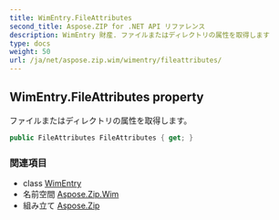 ```yaml
---
title: WimEntry.FileAttributes
second_title: Aspose.ZIP for .NET API リファレンス
description: WimEntry 財産. ファイルまたはディレクトリの属性を取得します
type: docs
weight: 50
url: /ja/net/aspose.zip.wim/wimentry/fileattributes/
---
```

## WimEntry.FileAttributes property

ファイルまたはディレクトリの属性を取得します。

```csharp
public FileAttributes FileAttributes { get; }
```

### 関連項目

* class [WimEntry](../)
* 名前空間 [Aspose.Zip.Wim](../../wimentry/)
* 組み立て [Aspose.Zip](../../../)


